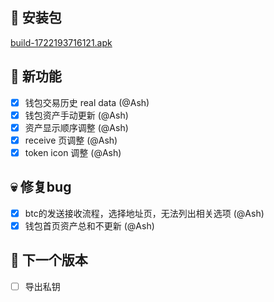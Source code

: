 ## 🚀 安装包

[build-1722193716121.apk](../apks/build-1722193716121.apk)

## 🎉 新功能

- [x] 钱包交易历史 real data (@Ash)
- [x] 钱包资产手动更新 (@Ash)
- [x] 资产显示顺序调整 (@Ash)
- [x] receive 页调整 (@Ash)
- [x] token icon 调整 (@Ash)

## 💀 修复bug

- [x] btc的发送接收流程，选择地址页，无法列出相关选项 (@Ash)
- [x] 钱包首页资产总和不更新 (@Ash)

## 📅 下一个版本

- [ ] 导出私钥
